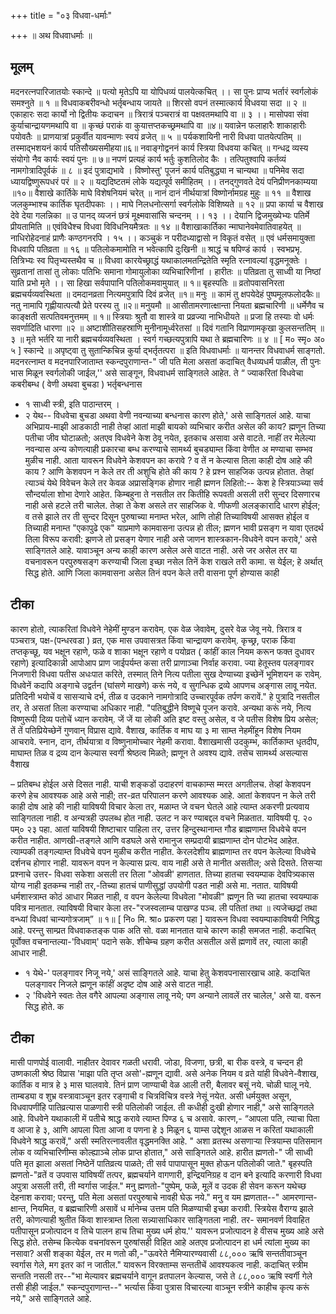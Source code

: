 +++
title = "०३ विधवा-धर्माः"

+++
॥ अथ विधवाधर्माः ॥
## मूलम्
 मदनरत्नपारिजातयोः स्कान्दे ॥ पत्यो मृतेऽपि या योपिधव्यं पालयेत्कचित् ।। सा पुनः प्राप्य भर्तारं स्वर्गलोकं समश्नुते ॥ १ ॥ विधवाकबरीवन्धो भर्तृबन्धाय जायते ॥ शिरसो वपनं तस्मात्कार्य विधवया सदा ॥ २ ॥ एकाहारः सदा कार्यो नो द्वितीयः कदाचन ॥ त्रिरात्रं पञ्चरात्रं वा पक्षवतमथापि वा ॥ ३ ।। मासोपवा संवा कुर्याचान्द्रायणमथापि वा ॥ कृच्छं पराकं वा कुयात्तप्तकच्छ्रमथापि वा ॥४॥ यवान्नेन फलाहारैः शाकाहारीः पयोवतैः ॥ प्राणयात्रां प्रकुर्वीत यावन्माणः स्वयं व्रजेत् ॥ ५ ॥ पर्यकशायिनी नारी विधवा पातयेत्पतिम् ॥ तस्माद्भशयनं कार्य पतिसौख्यसमीहया॥६॥ नवाङ्गोद्वननं कार्य स्त्रिया विधवया कचित् ॥ गन्धद्र व्यस्य संयोगो नैव कार्यः स्वयं पुनः ॥ ७॥ नपणं प्रत्यहं कार्य भर्तुः कुशतिलोद 
कैः । तत्पितुश्वापि कर्तव्यं नामगोत्रादिपूर्वकं ॥ ८ ॥ इदं पुत्राद्यभावे । विष्णोस्तु' पूजनं कार्य पतिबुद्ध्या न चान्यथा ॥ पनिमेव सदा ध्यायद्विष्णुरूपधरं परं ॥ २ ॥ यद्यदिष्टतमं लोके यद्यत्पूर्व समीहितम् ।। तनद्गुणवते देयं पनिप्रीणनकाम्यया ॥१०॥ वैशाखे कार्तिके माघे विशेषनियमं चरेत् ॥ नानं दानं नीर्थयात्रां विष्णोर्नामग्रह मुहुः ॥ ११ ॥ वैशाख जलकुम्भाश्च कार्तिक घृतदीपकाः ।। माघे निलधनोत्सर्गा 
स्वर्गलोके विशिष्यते ॥ १२ ॥ प्रपा कार्या च वैशाख देवे देया गलन्निका ॥ उ पानद् व्यजनं छत्रं मूक्ष्मवासांसि चन्दनम् ।। १३ ।। देयानि द्विजमुख्येभ्यः पतिर्मे प्रीयतामिति ॥ एवंविधैश्च विधवा विविधनियमैत्रतः ॥ १४ ॥ वैशाखाकार्तिका न्माघानेवमेवातिवाहयेत् ॥ नाधिरोहेदनाहं प्राणैः कण्ठगनरपि । १५ ।। कञ्चुकं न 
परीदध्याद्वासो न विकृतं वसेत् ॥ एवं धर्मसमायुक्ता विधवापि पतिव्रता ॥ १६ ॥ पतिलोकमामोति न भवेत्कापि दुःखिनी ॥ श्राद्धं च षपिण्डं कार्य । स्वभप्रभृ. तित्रिभ्यः स्व पितृभ्यस्तथैव च ॥ विधवा कारयेच्छ्राद्धं यथाकालमतन्द्रितेति स्मृति रत्नावल्यां वृद्धमनूक्तेः । सुव्रतानां तासां तु लोकाः पतिभिः समाना गोमायुलोका व्यभिचारिणीनां । हारीतः ॥ पतिव्रता तु साध्वी या निष्ठां याति प्रभो मृते ।। सा हिखा सर्वपापानि पतिलोकमवामुयात् ॥ १॥ बृहस्पतिः ॥ व्रतोपवासनिरता ब्रह्मचर्यव्यवस्थिता ॥ दमदानव्रता नित्यमपुत्रापि दिवं व्रजेत् ॥१॥ मनुः ॥ कामं तु क्षपयेदेहं पुष्पमूलफलोदकैः॥ नतु नामापि गृह्णीयात्पत्यौ प्रेते परस्य तु ॥२॥ मनुयमौ ॥ आसीतामरणात्क्षान्ता नियता ब्रह्मचारिणी ॥ धर्मेणैव च काङ्क्षती सत्पतिवमनुत्तमम् ॥ १॥ स्त्रियाः श्रुतौ वा शास्त्रे वा प्रव्रज्या नाभिधीयते ॥ प्रजा हि तस्याः वो धर्मः सवर्णादिति धारणा ॥२ ॥ अष्टाशीतिसहस्राणि मुनीनामूर्ध्वरेतसां ॥ दिवं गतानि विप्राणामकृखा कुलसन्ततिम् ॥ ३ ॥ मृते भर्तरि या नारी ब्रह्मचर्यव्यवस्थिता । स्वर्ग गच्छत्यपुत्रापि यथा ते ब्रह्मचारिणः ॥ ४ ॥ [ म० स्मृ० अ० ५ ] स्कान्दे ॥ अपृष्ट्वा तु सुतान्किचिन्न कुर्या द्भर्तृतत्परा ॥ इति विधवाधर्माः ॥ 
यानन्तर विधवाधर्म साङ्गतो. मदनरत्नाम्त व मदनपारिजाताम्त स्कन्दपुराणान्त-" जी पति मेला असतां कदाचित् वैधव्यधर्म पाळील, ती पुनः भास मिळून स्वर्गलोकी जाईल,'' असे साङ्गून, विधवाधर्म साङ्गितले आहेत. ते “ ज्याकरितां विधवेचा कबरीबम्ध ( वेणी अथवा बुचडा ) भर्तृबन्धनास 

- १ साध्वी स्त्री, इति पाठान्तरम् । 
- २ येथ-- विधवेचा बुचडा अथवा वेणी नवन्याच्या बन्धनास कारण होते,' असे साङ्गितलं आहे. याचा अभिप्राय-माझी आडकाठी नाही तेव्हां आतां माझी बायको व्यभिचार करीत असेल की काय? ह्मणून तिच्या पतीचा जीव घोटाळतो; अतएव विधवेने केश ठेवू नयेत, इतकाच असावा असे वाटते. नाहीं तर मेलेल्या नवन्यास अन्य कोणत्याही प्रकारचा बम्ध करण्याचे सामर्थ्य बुचड्याम्त किंवा वेणीत अ 
मण्याचा सम्भव मुळीच नाही. 
आता यावरून विधवेने केशवपन का करावे ? व तें न केल्यास तिला काही दोष आहे की काय ? आणि केशवपन न केले तर ती अशुचि होते की काय ? हे प्रश्न साहजिक उत्पन्न होतात. तेव्हां त्याञ्चं येथे विवेचन केले तर केवळ अप्रासङ्गिक होणार नाही ह्मणन लिहितो:-- 
केश हे स्त्रियाञ्च्या सर्व सौन्दर्याला शोभा देणारे आहेत. किम्बहुना ते नसतील तर कितीहि रूपवती असली तरी सुन्दर दिसणारच नाही असे हटले तरी चालेल. तेव्हा ते केश असले तर साहजिक वे. णीफणी अलङ्कारादि धारण होईल; व तसे झाले तर ती सुन्दर दिसून पुरुषाच्या मनाम्त भरेल, आणि तोही तिच्याविषयी आसक्त होईल व तिच्याही मनाम्त "एकापुढे एक" याप्रमाणे कामवासना उत्पन्न हो तील; ह्मणन भावी प्रसङ्ग न यावा एतदर्थ तिला विरूप करावी: झणजे तो प्रसङ्ग येणार नाही असे जाणन शास्त्रकान-विधवेने वपन करावे,' असे साङ्गितले आहे. यावाञ्चून अन्य काही कारण असेल असे वाटत नाही. असे जर असेल तर या वचनावरून परपुरुषसङ्ग करण्याची जिला इच्छा नसेल तिनें केश राखले तरी कामा. स येईल; हे अर्थात् सिद्ध होते. आणि जिला कामवासना असेल तिनं वपन केले तरी वासना पूर्ण होण्यास काही 

## टीका
कारण होतो, त्याकरितां विधवेने नेहेमीं मुण्डन करावेम्. एक वेळ जेवावेम्, दुसरे वेळ जेवू नये. त्रिरात्र व पञ्चरात्र, पक्ष-(पन्धरवडा ) व्रत, एक मास उपवासत्रत किंवा चान्द्रायण करावेम्. कृच्छ्र, पराक किंवा तप्तकृच्छू, यव भक्षून रहाणे, फळे व शाका भक्षून रहाणे व पयोव्रत ( कांहीं काल नियम करून फक्त दुधावर रहाणे) इत्यादिकान्नी आपोआप प्राण जाईपर्यम्त कसा तरी प्राणाञ्चा निर्वाह करावा. ज्या हेतूस्तव पलङ्गावर निजणारी विधवा पतीस अधःपात करिते, तस्मात् तिने नित्य पतीला सुख देण्याच्या इच्छेनें भूमिशयन क रावेम्. विधवेनें कदापि अङ्गाचे उद्वर्तन (घांसणे माखणे) करूं नये, व सुगन्धिक द्रव्ये आपणच अङ्गास लावू नयेत. प्रतिदिनी भयोचें व सासऱ्याचे दर्भ, तीळ व उदकाने नामगोत्रादि उच्चारपूर्वक तर्पण करावें." हे पुत्रादि नसतील तर, ते असतां तिला करण्याचा अधिकार नाही. "पतिबुद्धीने विष्णूचे पूजन करावे. अन्यथा करूं नये, नित्य विष्णुरूपी दिव्य पतोचें ध्यान करावेम्. जें जें या लोकी अति इष्ट वस्तु असेल, व जे पतीस विशेष प्रिय असेल; तें तें पतिप्रियेच्छेनें गुणवान् विप्रास द्यावे. वैशाख, कार्तिक व माघ या ३ मा साम्त नेहमींहून विशेष नियम आचरावे. स्नान, दान, तीर्थयात्रा व विष्णुनामोच्चार नेहमी करावा. वैशाखमासी उदकुम्भ, कार्तिकाम्त धृतदीप, माघाम्त तिळ व द्रव्य दान केल्यास स्वर्गी श्रेष्ठत्व मिळते; ह्मणून ते अवश्य द्यावे. तसेच सामर्थ्य असल्यास वैशाख 

– प्रतिबम्ध होईल असे दिसत नाही. याची शङ्कडों उदाहरणं वाचकाम्स म्मरत अगतीलच. तेव्हां केशवपन करणे हेच आवश्यक आहे असे नाही; तर-व्रत परिपालन करणे आवश्यक आहे. 
आतां केशवपन न केले तरी काही दोष आहे की नाही याविषयी विचार केला तर, मळाम्त जे वचन घेतले आहे त्याम्त अकरणी प्रत्यवाय साङ्गितला नाही. व अन्यत्रही उपलब्ध होत नाही. उलट न कर ण्याबद्दल वचने मिळतात. याविषयी पृ. २० पम्० २३ पहा. आतां याविषयी शिष्टाचार पाहिला तर, उत्तर हिन्दुस्थानाम्त गौड ब्राह्मणाम्त विधवेचे वपन करीत नाहीत. आणखी-तङ्गले आणि वडघले असे रामानुज सम्प्रदायी ब्राह्मणाम्त दोन पोटभेद आहेत. त्याम्पकी तङ्गल्याम्त विधवेचे वपन मुळीच करीत नाहीत. केरलदेशीय ब्राह्मणाम्त तर वपन केलेल्या विधवेचे दर्शनच होणार नाही. यावरून वपन न केल्यास प्रत्य. वाय नाही असे ते मानीत असतील; असे दिसते. 
तिसऱ्या प्रश्नाचे उत्तर- विधवा सकेशा असली तर तिला "ओवळी' हाणतात. तिच्या हातचा स्वयम्पाक देवपित्र्यकास योग्य नाही इतकम्च नाही तर,-तिच्या हातचं पाणीसुद्धां उपयोगी पडत नाही असे मा. नतात. याविषयी धर्मशास्त्राम्त कोठं आधार मिळत नाही, व वपन केलेल्या विधवेला "मोवळी" ह्मणून ति च्या हातचा स्वयम्पाक पवित्र मानतात. त्याविषयी विचार केला तर-"रजस्वलाम्च पाखण्ड पञ्च. ली पतितां तथा ॥ त्यजेच्छद्रां तथा वन्ध्यां विधवां चान्यगोत्रजाम्” ॥ १॥ [ नि० मि. श्रा० प्रकरण पहा ] यावरून विधवा स्वयम्पाकाविषयी निषिद्ध आहे. परन्तु साम्प्रत विधवाकतङ्क पाक अति सो. वळा मानतात याचे कारण काही समजत नाही. कदाचित् पूर्वोक्त वचनान्तल्या-'विधवाम्' पदाने सके. शीचेम्च ग्रहण करीत असतील असें ह्मणावें तर, त्याला काही आधार नाही. 

- १ येथे-' पलङ्गावर निजू नये,' असं साङ्गितले आहे. याचा हेतु केशवपनासारखाच आहे. कदाचित पलङ्गावर निजले ह्मणून कांहीं अदृष्ट दोष आहे असे वाटत नाही. 
- २ 'विधवेने स्वतः तेल वगैरे आपल्या अङ्गास लावू नये; पण अन्याने लावलें तर चालेल,' असे या. वरून सिद्ध होते. 
क 

## टीका
मासी पाणपोई वालावी. नाहीतर देवावर गळती धरावी. जोडा, विजणा, छत्री, बा रीक वस्त्रे, व चन्दन ही उष्णकाली श्रेष्ठ विप्रास 'माझा पति तृप्त असो'-ह्मणून द्यावी. असे अनेक नियम व व्रते यांही विधवेने-वैशाख, कार्तिक व मात्र हे ३ मास घालवावे. तिनं प्राण जाण्याची वेळ आली तरी, बैलावर बसूं नये. चोळी घालू नये. ताम्बड्या व शुभ्र वस्त्रावाञ्चून इतर रङ्गाची व चित्रविचित्र वस्त्रे नेसूं नयेत. असी धर्मयुक्त असून, विधवापणींहि पातिव्रत्यास पाळणारी स्त्री पतिलोकी जाईल. ती कधीही दुःखी होणार नाही," असे साङ्गितले आहे. विधवेने यथाकाली में पतीचे श्राद्ध करावे त्याम्त पिण्ड ६ च असावे. कारण,- “आपला पति, त्याचा पिता व आजा हे ३, आणि आपला पिता आजा व पणना हे ३ मिळून ६ याम्स उद्देशून आळस न करितां यथाकाली विधवेने श्राद्ध करावें," असी स्मतिरत्नावलीत वृद्धमनक्ति आहे. " अशा व्रतस्थ असणाऱ्या स्त्रियाम्स पतिसमान लोक व व्यभिचारिणीम्स कोल्ह्याञ्चे लोक प्राप्त होतात," असे साङ्गितले आहे. हारीत ह्मणतो-" जी साध्वी पति मृत झाला असतां निष्ठेनें पातिव्रत्य पाळते; ती सर्व पापापासून मुक्त होऊन पतिलोकी जाते." बृहस्पति ह्मणतो-"व्रतें व उपवास यांविषयीं तत्पर, ब्रह्मचर्याने वागणारी, इन्द्रियनिग्रह व दान बने इत्यादि करणारी विधवा अपुत्रा असली तरी, ती म्वर्गास जाईल." मनु ह्मणतो-"पुष्पेम्, फळे, मूलें व उदक ही सेवन करून यथेच्छ देहनाश करावा; परन्तु, पति मेला असतां परपुरुषाचे नावही घेऊ नये." मनु व यम ह्मणतात--" आमरणान्त-क्षान्त, नियमित, व ब्रह्मचारिणी असावें ध र्मानेम्च उत्तम पति मिळण्याची इच्छा करावी. स्त्रियेस वैराग्य झाले तरी, कोणत्याही श्रुतीत किंवा शास्त्राम्त तिला सन्न्यासाधिकार साङ्गितला नाही. तर- समानवर्ण विवाहित पतीपासून प्रजोत्पादन व तिचे पालन हाच तिचा मुख्य धर्म होय.'' यावरून प्रजोत्पादन हे वीसच मुख्य आहे असे सिद्ध होते. तसेम्च कित्येक वचनांवरून पुरुषांसही विहित आहे अतएव प्रजोत्पादन हा धर्म त्यांला मुख्य का नसावा? असी शङ्का येईल, तर म णतो की,-"ऊवरेते नैमिप्यारण्यवासी ८८,००० ऋषि सन्ततीवाञ्चून स्वर्गास गेले, मग इतर कां न जातील." यावरून विरक्ताम्स सन्ततीचें आवश्यकत्व नाही. कदाचित् स्त्रीम सन्तति नसली तर--"भा मेल्यावर ब्रह्मचर्याने वागून व्रतपालन केल्यास, जसे ते ८८,००० ऋषि स्वर्गी गेले तसी हीही जाईल." स्कन्दपुराणान्त--" भर्त्यास किंवा पुत्रास विचारल्या वाञ्चून स्त्रीने काहीच कृत्य करूं नये," असे साङ्गितले आहे. 

